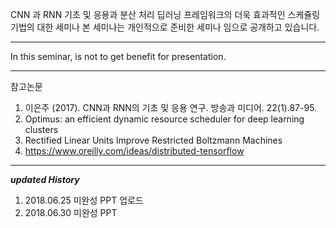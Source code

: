 CNN 과 RNN 기초 및 응용과 분산 처리 딥러닝 프레임워크의 더욱 효과적인 스케쥴링 기법의 대한 세미나
본 세미나는 개인적으로 준비한 세미나 임으로 공개하고 있습니다.

***
In this seminar, is not to get benefit for presentation.
***

참고논문
1. 이은주 (2017). CNN과 RNN의 기초 및 응용 연구. 방송과 미디어. 22(1).87-95.
2. Optimus: an efficient dynamic resource scheduler for deep learning clusters
3. Rectified Linear Units Improve Restricted Boltzmann Machines
3. https://www.oreilly.com/ideas/distributed-tensorflow

----------------------------
***updated History***

1) 2018.06.25 미완성 PPT 업로드
2) 2018.06.30 미완성 PPT 
